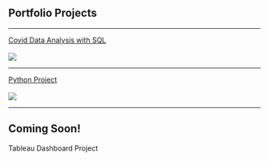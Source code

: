 ## Portfolio Projects

---

[Covid Data Analysis with SQL](sql_project.md)
<br><br>
<img src="images/dummy_thumbnail.jpg?raw=true"/>

---
[Python Project](python_project.md)
<br><br>
<img src="images/dummy_thumbnail.jpg?raw=true"/>

---

## Coming Soon!
Tableau Dashboard Project

<!---
[Tableau Project](/pdf/sample_presentation.pdf)
<br><br>
<img src="images/dummy_thumbnail.jpg?raw=true"/>
-->

